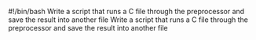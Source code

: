 #!/bin/bash
Write a script that runs a C file through the preprocessor and save the result into another file
Write a script that runs a C file through the preprocessor and save the result into another file
